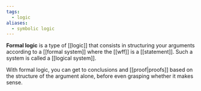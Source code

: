 ```yaml
---
tags:
  - logic
aliases:
  - symbolic logic
---
```

**Formal logic** is a type of [[logic]] that consists in structuring your arguments according to a [[formal system]] where the [[wff]] is a [[statement]]. Such a system is called a [[logical system]].

With formal logic, you can get to conclusions and [[proof|proofs]] based on the structure of the argument alone, before even grasping whether it makes sense.